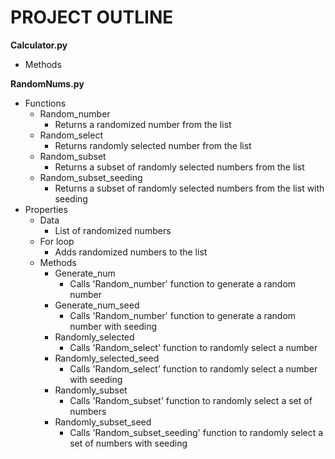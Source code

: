 # PROJECT OUTLINE

**Calculator.py**
  - Methods
  

  
**RandomNums.py**
  - Functions
    - Random_number
      - Returns a randomized number from the list
    - Random_select
      - Returns randomly selected number from the list
    - Random_subset
      - Returns a subset of randomly selected numbers from the list
    - Random_subset_seeding
      - Returns a subset of randomly selected numbers from the list with seeding
  - Properties
    - Data
      - List of randomized numbers
    - For loop
      - Adds randomized numbers to the list
    - Methods
      - Generate_num
        - Calls 'Random_number' function to generate a random number
      - Generate_num_seed
        - Calls 'Random_number' function to generate a random number with seeding
      - Randomly_selected
        - Calls 'Random_select' function to randomly select a number
      - Randomly_selected_seed
        - Calls 'Random_select' function to randomly select a number with seeding
      - Randomly_subset
        - Calls 'Random_subset' function to randomly select a set of numbers
      - Randomly_subset_seed
        - Calls 'Random_subset_seeding' function to randomly select a set of numbers with seeding
